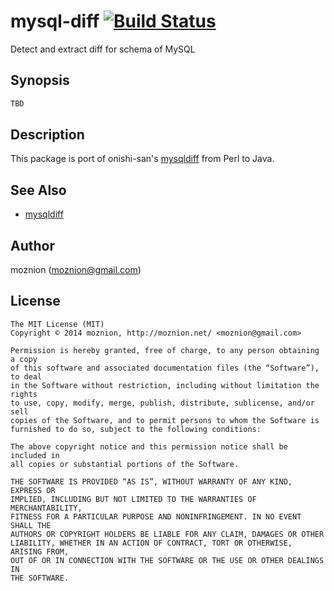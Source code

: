 mysql-diff [![Build Status](https://travis-ci.org/moznion/java-mysql-diff.svg?branch=master)](https://travis-ci.org/moznion/java-mysql-diff)
==

Detect and extract diff for schema of MySQL

Synopsis
--

```java
TBD
```

Description
--

This package is port of onishi-san's [mysqldiff](https://github.com/onishi/mysqldiff) from Perl to Java.

See Also
--

- [mysqldiff](https://github.com/onishi/mysqldiff)

Author
--

moznion (<moznion@gmail.com>)

License
--

```
The MIT License (MIT)
Copyright © 2014 moznion, http://moznion.net/ <moznion@gmail.com>

Permission is hereby granted, free of charge, to any person obtaining a copy
of this software and associated documentation files (the “Software”), to deal
in the Software without restriction, including without limitation the rights
to use, copy, modify, merge, publish, distribute, sublicense, and/or sell
copies of the Software, and to permit persons to whom the Software is
furnished to do so, subject to the following conditions:

The above copyright notice and this permission notice shall be included in
all copies or substantial portions of the Software.

THE SOFTWARE IS PROVIDED “AS IS”, WITHOUT WARRANTY OF ANY KIND, EXPRESS OR
IMPLIED, INCLUDING BUT NOT LIMITED TO THE WARRANTIES OF MERCHANTABILITY,
FITNESS FOR A PARTICULAR PURPOSE AND NONINFRINGEMENT. IN NO EVENT SHALL THE
AUTHORS OR COPYRIGHT HOLDERS BE LIABLE FOR ANY CLAIM, DAMAGES OR OTHER
LIABILITY, WHETHER IN AN ACTION OF CONTRACT, TORT OR OTHERWISE, ARISING FROM,
OUT OF OR IN CONNECTION WITH THE SOFTWARE OR THE USE OR OTHER DEALINGS IN
THE SOFTWARE.
```

